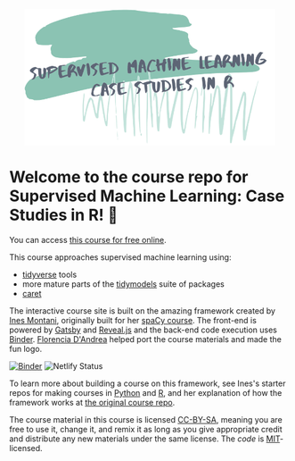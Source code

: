 <p align="center">
<img src="static/logo.svg" align="center" width="450px"/>
</p>

# Welcome to the course repo for **Supervised Machine Learning: Case Studies in R**! 🎉 

You can access [this course for free online](linkylink).

This course approaches supervised machine learning using:

- [tidyverse](https://tidyverse.tidyverse.org/) tools
- more mature parts of the [tidymodels](https://github.com/tidymodels) suite of packages
- [caret](https://topepo.github.io/caret/)

The interactive course site is built on the amazing framework created by [Ines Montani](https://ines.io/), originally built for her [spaCy course](https://course.spacy.io).  The front-end is powered by
[Gatsby](http://gatsbyjs.org/) and [Reveal.js](https://revealjs.com) and the
back-end code execution uses [Binder](https://mybinder.org). [Florencia D'Andrea](https://florencia.netlify.com/) helped port the course materials and made the fun logo.

[![Binder](https://mybinder.org/badge_logo.svg)](https://mybinder.org/v2/gh/juliasilge/supervised-ML-case-studies-course/binder) 
![Netlify Status](https://api.netlify.com/api/v1/badges/0a868ddd-58ad-421b-af91-1a084b011f44/deploy-status)

To learn more about building a course on this framework, see Ines's starter repos for making courses in [Python](https://github.com/ines/course-starter-python) and [R](https://github.com/ines/course-starter-r), and her explanation of how the framework works at [the original course repo](https://github.com/ines/spacy-course#-faq).


The course material in this course is licensed [CC-BY-SA](https://creativecommons.org/licenses/by-sa/4.0/), meaning you are free to use it, change it, and remix it as long as you give appropriate credit and distribute any new materials under the same license.  The _code_ is [MIT](https://opensource.org/licenses/MIT)-licensed.

